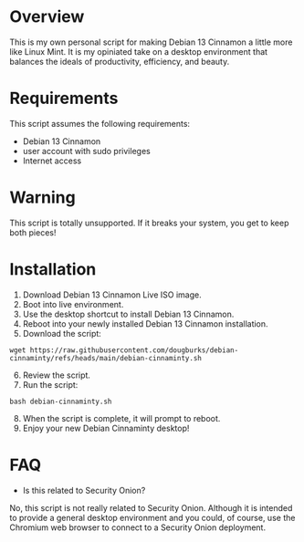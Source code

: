 # Overview
This is my own personal script for making Debian 13 Cinnamon a little more like Linux Mint. It is my opiniated take on a desktop environment that balances the ideals of productivity, efficiency, and beauty.

# Requirements
This script assumes the following requirements:
- Debian 13 Cinnamon
- user account with sudo privileges
- Internet access
  
# Warning
This script is totally unsupported. If it breaks your system, you get to keep both pieces!

# Installation
1. Download Debian 13 Cinnamon Live ISO image.
2. Boot into live environment.
3. Use the desktop shortcut to install Debian 13 Cinnamon.
4. Reboot into your newly installed Debian 13 Cinnamon installation.
5. Download the script:
```
wget https://raw.githubusercontent.com/dougburks/debian-cinnaminty/refs/heads/main/debian-cinnaminty.sh
```
6. Review the script.
7. Run the script:
```
bash debian-cinnaminty.sh
```
8. When the script is complete, it will prompt to reboot.
9. Enjoy your new Debian Cinnaminty desktop!

# FAQ

- Is this related to Security Onion?

No, this script is not really related to Security Onion. Although it is intended to provide a general desktop environment and you could, of course, use the Chromium web browser to connect to a Security Onion deployment.
